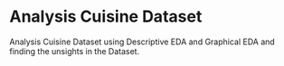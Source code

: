 # Analysis Cuisine Dataset 

Analysis Cuisine Dataset using Descriptive EDA and Graphical EDA and finding the unsights in the Dataset.


